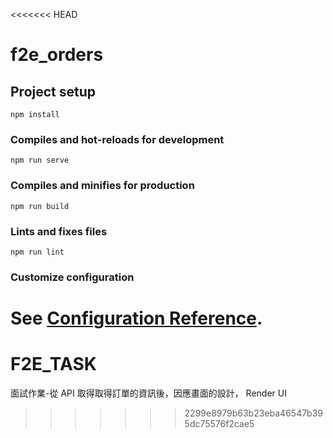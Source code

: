 <<<<<<< HEAD
# f2e_orders

## Project setup
```
npm install
```

### Compiles and hot-reloads for development
```
npm run serve
```

### Compiles and minifies for production
```
npm run build
```

### Lints and fixes files
```
npm run lint
```

### Customize configuration
See [Configuration Reference](https://cli.vuejs.org/config/).
=======
# F2E_TASK
面試作業-從 API 取得取得訂單的資訊後，因應畫面的設計， Render UI
>>>>>>> 2299e8979b63b23eba46547b395dc75576f2cae5
